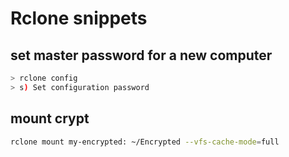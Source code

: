 # Rclone snippets

## set master password for a new computer
```bash
> rclone config
> s) Set configuration password
```

## mount crypt
```bash
rclone mount my-encrypted: ~/Encrypted --vfs-cache-mode=full
```